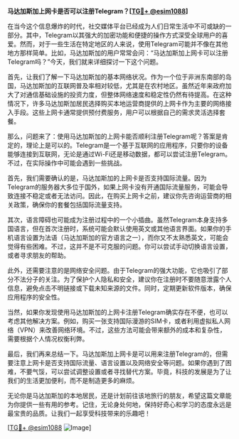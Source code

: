 **马达加斯加上网卡是否可以注册Telegram？[[TG💪+ @esim1088](https://t.me/s/esim1088)]**

在当今这个信息爆炸的时代，社交媒体平台已经成为人们日常生活中不可或缺的一部分。其中，Telegram以其强大的加密功能和便捷的操作方式深受全球用户的喜爱。然而，对于一些生活在特定地区的人来说，使用Telegram可能并不像在其他地方那样简单。比如，马达加斯加的用户常常会问：“马达加斯加上网卡可以注册Telegram吗？”今天，我们就来详细探讨一下这个问题。

首先，让我们了解一下马达加斯加的基本网络状况。作为一个位于非洲东南部的岛国，马达加斯加的互联网普及率相对较低，尤其是在农村地区。虽然近年来政府加大了对通信基础设施的投资力度，但整体网络速度和稳定性仍然有待提高。在这种情况下，许多马达加斯加居民选择购买本地运营商提供的上网卡作为主要的网络接入手段。这些上网卡通常提供预付费服务，用户可以根据自己的需求灵活选择套餐。

那么，问题来了：使用马达加斯加的上网卡能否顺利注册Telegram呢？答案是肯定的，理论上是可以的。Telegram是一个基于互联网的应用程序，只要你的设备能够连接到互联网，无论是通过Wi-Fi还是移动数据，都可以尝试注册Telegram。不过，在实际操作中可能会遇到一些挑战。

首先，我们需要确认的是，马达加斯加的上网卡是否支持国际流量。因为Telegram的服务器大多位于国外，如果上网卡没有开通国际流量服务，可能会导致连接不稳定或者无法访问。因此，在购买上网卡之前，建议你先咨询运营商的相关政策，确保你的套餐包括国际流量支持。

其次，语言障碍也可能成为注册过程中的一个小插曲。虽然Telegram本身支持多国语言，但在首次注册时，系统可能会默认使用英文或其他语言界面。如果你的手机语言设置为法语（马达加斯加的官方语言之一），而你又不太熟悉英文，可能会觉得有些困难。不过，这并不是不可克服的问题。你可以尝试手动切换语言设置，或者寻求朋友的帮助。

此外，还需要注意的是网络安全问题。由于Telegram的强大功能，它也吸引了部分不法分子的关注。为了保护个人隐私和安全，建议你在注册时不要随意泄露个人信息，避免点击不明链接或下载未知来源的文件。同时，定期更新软件版本，确保应用程序的安全性。

当然，如果你发现使用马达加斯加的上网卡注册Telegram确实存在不便，也可以考虑其他解决方案。例如，购买一张支持国际漫游的SIM卡，或者利用虚拟私人网络（VPN）来改善网络环境。不过，这些方法可能会带来额外的成本和复杂性，需要根据个人情况权衡利弊。

最后，我们再来总结一下。马达加斯加上网卡是可以用来注册Telegram的，但需要注意上网卡是否支持国际流量、语言设置以及网络安全等问题。如果你遇到了困难，不要气馁，可以尝试调整设置或者寻找替代方案。毕竟，科技的发展是为了让我们的生活更加便利，而不是制造更多的麻烦。

无论你是马达加斯加的本地居民，还是计划前往该地旅行的朋友，希望这篇文章能为你提供一些有用的参考。记住，无论身处何地，保持好奇心和学习的态度永远是最宝贵的品质。让我们一起享受科技带来的乐趣吧！

[[TG💪+ @esim1088](https://t.me/s/esim1088) ![Image](https://i.postimg.cc/4NQfJmqS/Snipaste-2025-05-13-00-14-12.png)]